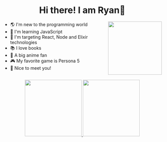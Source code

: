 <h1 align="center">Hi there! I am Ryan👋</h1>

<img align="right" width="170px" src="https://user-images.githubusercontent.com/93164668/139111207-d85e343a-920b-4885-bb5f-49efe7498151.gif">

 - 🌎 I'm new to the programming world
 - 📖 I'm learning JavaScript
 - 🎯 I'm targeting React, Node and Elixir technologies
 - 📚 I love books
 - 🤩 A big anime fan
 - 🎮 My favorite game is Persona 5
 - 🤝 Nice to meet you!

##

<div align="center">
  <a href="https://github.com/ryanvgomes">
  <img height="180em" src="https://github-readme-stats.vercel.app/api?username=ryanvgomes&show_icons=true&theme=tokyonight&include_all_commits=true&count_private=true"/>
  <img height="180em" src="https://github-readme-stats.vercel.app/api/top-langs/?username=ryanvgomes&layout=compact&theme=tokyonight"/>
</div>

